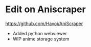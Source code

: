 # Edit on Aniscraper

https://github.com/Havoi/AniScraper

- Added python webviewer
- WIP anime storage system
